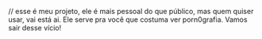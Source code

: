 // esse é meu projeto, ele é mais pessoal do que público, mas quem quiser usar, vai está ai. Ele serve pra você que costuma ver porn0grafia. Vamos sair desse vício!
